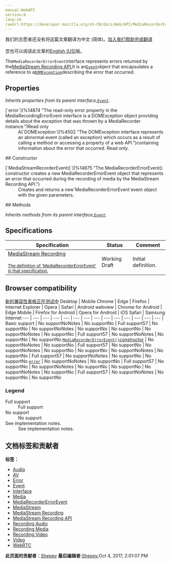 ```yaml
---
manual:WebAPI
version:0
lang:zh
rawUrl:https://developer.mozilla.org/zh-CN/docs/Web/API/MediaRecorderErrorEvent
---
```




<bdi>我们的志愿者还没有将这篇文章翻译为<bdi>中文 (简体)</bdi>。[加入我们帮助完成翻译](%14872 "")<br></br>您也可以阅读此文章的[English (US)](%14873 "")版。</bdi>






The`MediaRecorderErrorEvent`interface represents errors returned by the[MediaStream Recording API.](%4176 "")It is an[`Event`](%3943 "The Event interface represents any event which takes place in the DOM; some are user-generated (such as mouse or keyboard events), while others are generated by APIs (such as events that indicate an animation has finished running, a video has been paused, and so forth). There are many types of events, some of which use other interfaces based on the main Event interface. Event itself contains the properties and methods which are common to all events.")object that encapsulates a reference to a[`DOMException`](%4502 "The DOMException interface represents an abnormal event (called an exception) which occurs as a result of calling a method or accessing a property of a web API.")describing the error that occurred.


## Properties<a name="Properties"></a>


<em>Inherits properties from its parent interface,[`Event`](%3943 "The Event interface represents any event which takes place in the DOM; some are user-generated (such as mouse or keyboard events), while others are generated by APIs (such as events that indicate an animation has finished running, a video has been paused, and so forth). There are many types of events, some of which use other interfaces based on the main Event interface. Event itself contains the properties and methods which are common to all events.")</em>.

<dl><dt>[`error`](%14874 "The read-only error property in the MediaRecordingErrorEvent interface is a DOMException object providing details about the exception that was thrown by a MediaRecorder instance.")Read only</dt><dd>A[`DOMException`](%4502 "The DOMException interface represents an abnormal event (called an exception) which occurs as a result of calling a method or accessing a property of a web API.")containing information about the error that occurred. Read only.</dd></dl>
## Constructor<a name="Constructor"></a>
<dl><dt>[`MediaStreamRecorderEvent()`](%14875 "The MediaRecorderErrorEvent() constructor creates a new MediaRecorderErrorEvent object that represents an error that occurred during the recording of media by the MediaStream Recording API.")</dt><dd>Creates and returns a new`MediaRecorderErrorEvent`event object with the given parameters.</dd></dl>
## Methods<a name="Methods"></a>


<em>Inherits methods from its parent interface,[`Event`](%3943 "The Event interface represents any event which takes place in the DOM; some are user-generated (such as mouse or keyboard events), while others are generated by APIs (such as events that indicate an animation has finished running, a video has been paused, and so forth). There are many types of events, some of which use other interfaces based on the main Event interface. Event itself contains the properties and methods which are common to all events.")</em>.


## Specifications<a name="Specifications"></a>
Specification | Status | Comment 
 ---  |  ---  |  ---  | 
[MediaStream Recording<br></br><small>The definition of &#39;MediaRecorderErrorEvent&#39; in that specification.</small>](%14876 "") | Working Draft | Initial definition. 


## Browser compatibility<a name="Browser_compatibility"></a>
[新的兼容性表格正在测试中<i></i>](%3360 "")
<abbr>Desktop<i></i></abbr> | <abbr>Mobile<i></i></abbr> 
<abbr>Chrome<i></i></abbr> | <abbr>Edge<i></i></abbr> | <abbr>Firefox<i></i></abbr> | <abbr>Internet Explorer<i></i></abbr> | <abbr>Opera<i></i></abbr> | <abbr>Safari<i></i></abbr> | <abbr>Android webview<i></i></abbr> | <abbr>Chrome for Android<i></i></abbr> | <abbr>Edge Mobile<i></i></abbr> | <abbr>Firefox for Android<i></i></abbr> | <abbr>Opera for Android<i></i></abbr> | <abbr>iOS Safari<i></i></abbr> | <abbr>Samsung Internet<i></i></abbr> 
 ---  |  ---  |  ---  |  ---  |  ---  |  ---  |  ---  |  ---  |  ---  |  ---  |  ---  |  ---  |  ---  |  ---  | 
Basic support | <abbr>No support</abbr>No<abbr>Notes<i></i></abbr> | <abbr>No support</abbr>No | <abbr>Full support</abbr>57 | <abbr>No support</abbr>No | <abbr>No support</abbr>No<abbr>Notes<i></i></abbr> | <abbr>No support</abbr>No | <abbr>No support</abbr>No | <abbr>No support</abbr>No<abbr>Notes<i></i></abbr> | <abbr>No support</abbr>No | <abbr>Full support</abbr>57 | <abbr>No support</abbr>No<abbr>Notes<i></i></abbr> | <abbr>No support</abbr>No | <abbr>No support</abbr>No 
[`MediaRecorderErrorEvent()`constructor](%14877 "") | <abbr>No support</abbr>No<abbr>Notes<i></i></abbr> | <abbr>No support</abbr>No | <abbr>Full support</abbr>57 | <abbr>No support</abbr>No | <abbr>No support</abbr>No<abbr>Notes<i></i></abbr> | <abbr>No support</abbr>No | <abbr>No support</abbr>No | <abbr>No support</abbr>No<abbr>Notes<i></i></abbr> | <abbr>No support</abbr>No | <abbr>Full support</abbr>57 | <abbr>No support</abbr>No<abbr>Notes<i></i></abbr> | <abbr>No support</abbr>No | <abbr>No support</abbr>No 
[`error`](%14878 "") | <abbr>No support</abbr>No<abbr>Notes<i></i></abbr> | <abbr>No support</abbr>No | <abbr>Full support</abbr>57 | <abbr>No support</abbr>No | <abbr>No support</abbr>No<abbr>Notes<i></i></abbr> | <abbr>No support</abbr>No | <abbr>No support</abbr>No | <abbr>No support</abbr>No<abbr>Notes<i></i></abbr> | <abbr>No support</abbr>No | <abbr>Full support</abbr>57 | <abbr>No support</abbr>No<abbr>Notes<i></i></abbr> | <abbr>No support</abbr>No | <abbr>No support</abbr>No 


### Legend<a name="Legend"></a>
<dl><dt><abbr>Full support</abbr></dt><dd>Full support</dd><dt><abbr>No support</abbr></dt><dd>No support</dd><dt><abbr>See implementation notes.<i></i></abbr></dt><dd>See implementation notes.</dd></dl>



## 文档标签和贡献者
**标签：**
* [Audio](%3822 "")
* [AV](%14879 "")
* [Error](%14880 "")
* [Event](%4963 "")
* [Interface](%3380 "")
* [Media](%3827 "")
* [MediaRecorderErrorEvent](%14881 "")
* [MediaStream](%14882 "")
* [MediaStream Recording](%4179 "")
* [MediaStream Recording API](%4180 "")
* [Recording Audio](%14883 "")
* [Recording Media](%4181 "")
* [Recording Video](%14884 "")
* [Video](%4182 "")
* [WebRTC](%5058 "")

**此页面的贡献者：**[Sheppy](%405 "")
**最后编辑者:**[Sheppy](%405 ""),<time>Oct 4, 2017, 2:01:07 PM</time>


